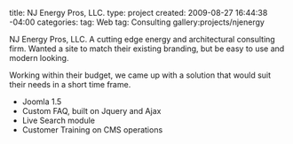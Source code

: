 title: NJ Energy Pros, LLC.
type: project
created: 2009-08-27 16:44:38 -04:00
categories: 
tag: Web
tag: Consulting
gallery:projects/njenergy

NJ Energy Pros, LLC. A cutting edge energy and architectural consulting firm. Wanted a site to match their existing branding, but be easy to use and modern looking.

Working within their budget, we came up with a solution that would suit their needs in a short time frame.

* Joomla 1.5
* Custom FAQ, built on Jquery and Ajax
* Live Search module
* Customer Training on CMS operations
